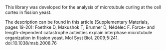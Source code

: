 This library was developed for the analysis of microtubule curling at the cell cortex in fission yeast.

The description can be found in this article (Supplementary Materials, pages 19-20):
Foethke D, Makushok T, Brunner D, Nédélec F. Force- and length-dependent catastrophe activities explain interphase microtubule organization in fission yeast. Mol Syst Biol. 2009;5:241. doi:10.1038/msb.2008.76
